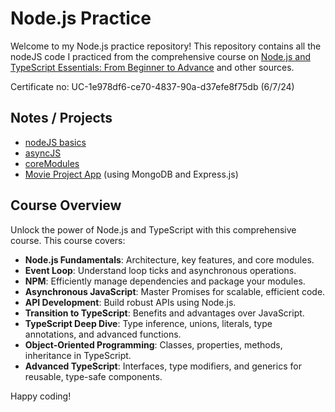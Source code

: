 # Node.js Practice

Welcome to my Node.js practice repository! This repository contains all the nodeJS code I practiced from the comprehensive course on [Node.js and TypeScript Essentials: From Beginner to Advance](https://www.udemy.com/course/nodejs-getting-started/) and other sources. 

Certificate no: UC-1e978df6-ce70-4837-90a-d37efe8f75db (6/7/24)

## Notes / Projects
* [nodeJS basics](https://github.com/Samuelcy/nodejs-practice/tree/main/nodeJsBasics)
* [asyncJS](https://github.com/Samuelcy/nodejs-practice/tree/main/asyncJs)
* [coreModules](https://github.com/Samuelcy/nodejs-practice/tree/main/coreModules)
* [Movie Project App](https://github.com/Samuelcy/movie-app/tree/main) (using MongoDB and Express.js)

## Course Overview
Unlock the power of Node.js and TypeScript with this comprehensive course. This course covers:
- **Node.js Fundamentals**: Architecture, key features, and core modules.
- **Event Loop**: Understand loop ticks and asynchronous operations.
- **NPM**: Efficiently manage dependencies and package your modules.
- **Asynchronous JavaScript**: Master Promises for scalable, efficient code.
- **API Development**: Build robust APIs using Node.js.
- **Transition to TypeScript**: Benefits and advantages over JavaScript.
- **TypeScript Deep Dive**: Type inference, unions, literals, type annotations, and advanced functions.
- **Object-Oriented Programming**: Classes, properties, methods, inheritance in TypeScript.
- **Advanced TypeScript**: Interfaces, type modifiers, and generics for reusable, type-safe components.

Happy coding!
